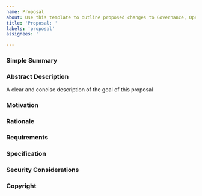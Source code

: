 ```yaml
---
name: Proposal
about: Use this template to outline proposed changes to Governance, Operations and legal aspects of Terra rebels.
title: 'Proposal: '
labels: 'proposal'
assignees: ''

---
```


### Simple Summary
<!--- Explain in a few simple words -->

### Abstract Description
<!--- What is the goal of this proposal (mandatory) -->
A clear and concise description of the goal of this proposal

### Motivation
<!--- What is the motivation behind this proposal (mandatory) -->

### Rationale 
<!--- What was the rationale behind proposal (optional) -->

### Requirements
<!--- What is the Software requirement needed for this proposal (optional) -->

### Specification
<!--- What are the system specs required for this proposal (optional) -->

### Security Considerations
<!--- What are the security risks and considerations of this proposal (optional) -->

### Copyright
<!--- any copyrights required for this proposal (optional) -->


